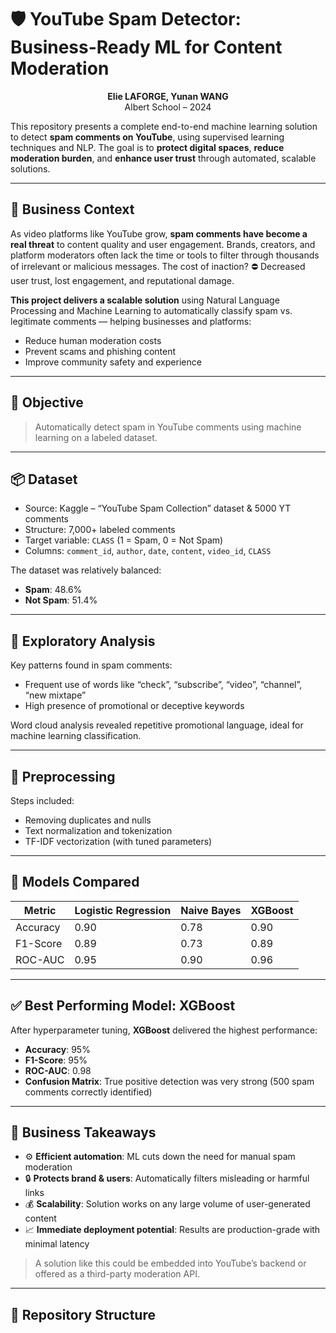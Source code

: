 # 🛡️ YouTube Spam Detector: Business-Ready ML for Content Moderation
<p align="center">
  <strong>Elie LAFORGE, Yunan WANG</strong><br>
  Albert School – 2024
</p>



This repository presents a complete end-to-end machine learning solution to detect **spam comments on YouTube**, using supervised learning techniques and NLP. The goal is to **protect digital spaces**, **reduce moderation burden**, and **enhance user trust** through automated, scalable solutions.

---

## 📌 Business Context

As video platforms like YouTube grow, **spam comments have become a real threat** to content quality and user engagement. Brands, creators, and platform moderators often lack the time or tools to filter through thousands of irrelevant or malicious messages. The cost of inaction? ⛔ Decreased user trust, lost engagement, and reputational damage.

**This project delivers a scalable solution** using Natural Language Processing and Machine Learning to automatically classify spam vs. legitimate comments — helping businesses and platforms:

- Reduce human moderation costs
- Prevent scams and phishing content
- Improve community safety and experience

---

## 🎯 Objective

> Automatically detect spam in YouTube comments using machine learning on a labeled dataset.

---

## 📦 Dataset

- Source: Kaggle – “YouTube Spam Collection” dataset & 5000 YT comments
- Structure: 7,000+ labeled comments  
- Target variable: `CLASS` (1 = Spam, 0 = Not Spam)  
- Columns: `comment_id`, `author`, `date`, `content`, `video_id`, `CLASS`

The dataset was relatively balanced:  
- **Spam**: 48.6%  
- **Not Spam**: 51.4%

---

## 🧪 Exploratory Analysis

Key patterns found in spam comments:

- Frequent use of words like “check”, “subscribe”, “video”, “channel”, “new mixtape”  
- High presence of promotional or deceptive keywords

Word cloud analysis revealed repetitive promotional language, ideal for machine learning classification.

---

## 🧼 Preprocessing

Steps included:

- Removing duplicates and nulls
- Text normalization and tokenization
- TF-IDF vectorization (with tuned parameters)

---

## 🤖 Models Compared

| Metric      | Logistic Regression | Naive Bayes | XGBoost |
|-------------|---------------------|-------------|---------|
| Accuracy    | 0.90                | 0.78        | 0.90    |
| F1-Score    | 0.89                | 0.73        | 0.89    |
| ROC-AUC     | 0.95                | 0.90        | 0.96    |

---

## ✅ Best Performing Model: XGBoost

After hyperparameter tuning, **XGBoost** delivered the highest performance:

- **Accuracy**: 95%
- **F1-Score**: 95%
- **ROC-AUC**: 0.98  
- **Confusion Matrix**: True positive detection was very strong (500 spam comments correctly identified)

---

## 🧠 Business Takeaways

- ⚙️ **Efficient automation**: ML cuts down the need for manual spam moderation
- 🔒 **Protects brand & users**: Automatically filters misleading or harmful links
- 💰 **Scalability**: Solution works on any large volume of user-generated content
- 📈 **Immediate deployment potential**: Results are production-grade with minimal latency

> A solution like this could be embedded into YouTube’s backend or offered as a third-party moderation API.

---

## 📁 Repository Structure

